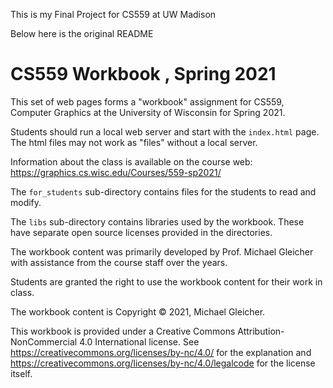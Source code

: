 This is my Final Project for CS559 at UW Madison

Below here is the original README
# CS559 Workbook , Spring 2021

This set of web pages forms a "workbook" assignment for 
CS559, Computer Graphics at the University of Wisconsin for Spring 2021.

Students should run a local web server and start with the `index.html` page.
The html files may not work as "files" without a local server.

Information about the class is available on the course web:
https://graphics.cs.wisc.edu/Courses/559-sp2021/

The `for_students` sub-directory contains files for the students to read and
modify. 

The `libs` sub-directory contains libraries used by the workbook. These
have separate open source licenses provided in the directories. 

The workbook content was primarily developed by Prof. Michael Gleicher with
assistance from the course staff over the years.

Students are granted the right to use the workbook content for their work
in class.

The workbook content is Copyright &copy; 2021, Michael Gleicher.

This workbook is provided under a Creative Commons Attribution-NonCommercial 4.0 International license. See https://creativecommons.org/licenses/by-nc/4.0/ for the explanation and https://creativecommons.org/licenses/by-nc/4.0/legalcode for the license itself.

